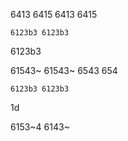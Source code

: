 
6413 6415 6413 6415

	6123b3 6123b3

6123b3

61543~ 61543~
6543 654

	6123b3 6123b3

1d

6153~4 6143~